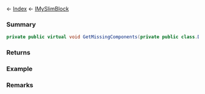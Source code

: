 ← [Index](Api-Index) ← [IMySlimBlock](VRage.Game.ModAPI.Ingame.IMySlimBlock)

### Summary

```csharp
private public virtual void GetMissingComponents(private public class.Dictionary<TKey, TValue> addToDictionary)
```

### Returns

### Example

### Remarks

